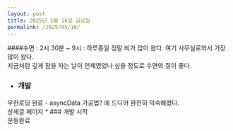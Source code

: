 ```yaml
---
layout: post
title: 2025년 5월 16일 금요일
permalink: /2025/05/16/
---
```

####수면 : 2시 30분 ~ 9시 : 하루종일 정말 비가 많이 왔다. 여기 사무실로와서 가장 많이 왔다.<br/>
지금처럼 깊게 잠을 자는 날이 언제였었나 싶을 정도로 수면의 질이 좋다.<br/>
* ### 개발<br/>
무한로딩 완료 - asyncData 가공법? 에 드디어 완전히 익숙해졌다.<br/>
상세글 페이지 * ### 개발 시작<br/>
운동완료